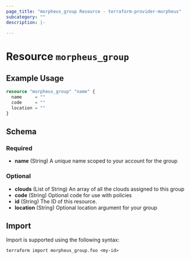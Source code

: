 ```yaml
---
page_title: "morpheus_group Resource - terraform-provider-morpheus"
subcategory: ""
description: |-
  
---
```


# Resource `morpheus_group`



## Example Usage

```terraform
resource "morpheus_group" "name" {
  name     = ""
  code     = ""
  location = ""
}
```

<!-- schema generated by tfplugindocs -->
## Schema

### Required

- **name** (String) A unique name scoped to your account for the group

### Optional

- **clouds** (List of String) An array of all the clouds assigned to this group
- **code** (String) Optional code for use with policies
- **id** (String) The ID of this resource.
- **location** (String) Optional location argument for your group

## Import

Import is supported using the following syntax:

```shell
terraform import morpheus_group.foo <my-id>
```
